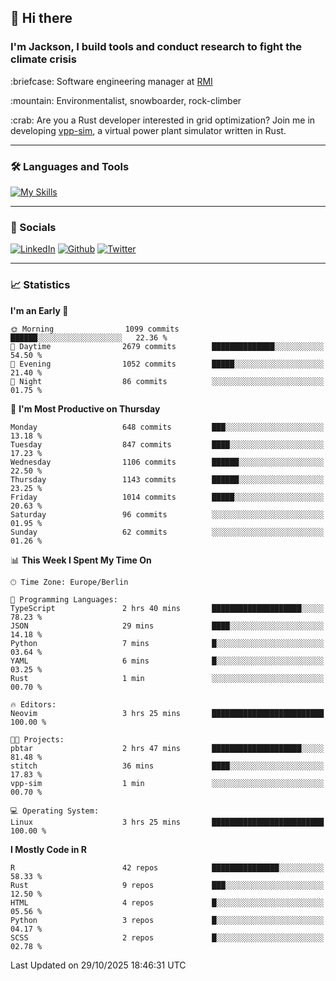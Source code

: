 ## :wave: Hi there
### I'm Jackson, I build tools and conduct research to fight the climate crisis
<p> :briefcase: Software engineering manager at <a href="https://rmi.org/" alt="RMI">RMI</a></p>
<p> :mountain: Environmentalist, snowboarder, rock-climber</p>
<p> :crab: Are you a Rust developer interested in grid optimization? Join me in developing <a href="https://github.com/jdhoffa/vpp-sim" alt="vpp-sim">vpp-sim</a>, a virtual power plant simulator written in Rust.</p>

---

### :hammer_and_wrench: Languages and Tools

[![My Skills](https://skillicons.dev/icons?i=python,rust,docker,ts,react,neovim,azure,postgresql&perline=8&theme=dark)](https://skillicons.dev)

---

### :iphone: Socials

[![LinkedIn](https://skillicons.dev/icons?i=linkedin&theme=dark)](https://www.linkedin.com/in/jackson-hoffart/) 
[![Github](https://skillicons.dev/icons?i=github&theme=dark)](https://github.com/jdhoffa) 
[![Twitter](https://skillicons.dev/icons?i=twitter&theme=dark)](https://twitter.com/jdhoffart) 

---

### :chart_with_upwards_trend: Statistics

 
<!--START_SECTION:waka-->
**I'm an Early 🐤** 

```text
🌞 Morning                1099 commits        ██████░░░░░░░░░░░░░░░░░░░   22.36 % 
🌆 Daytime                2679 commits        ██████████████░░░░░░░░░░░   54.50 % 
🌃 Evening                1052 commits        █████░░░░░░░░░░░░░░░░░░░░   21.40 % 
🌙 Night                  86 commits          ░░░░░░░░░░░░░░░░░░░░░░░░░   01.75 % 
```
📅 **I'm Most Productive on Thursday** 

```text
Monday                   648 commits         ███░░░░░░░░░░░░░░░░░░░░░░   13.18 % 
Tuesday                  847 commits         ████░░░░░░░░░░░░░░░░░░░░░   17.23 % 
Wednesday                1106 commits        ██████░░░░░░░░░░░░░░░░░░░   22.50 % 
Thursday                 1143 commits        ██████░░░░░░░░░░░░░░░░░░░   23.25 % 
Friday                   1014 commits        █████░░░░░░░░░░░░░░░░░░░░   20.63 % 
Saturday                 96 commits          ░░░░░░░░░░░░░░░░░░░░░░░░░   01.95 % 
Sunday                   62 commits          ░░░░░░░░░░░░░░░░░░░░░░░░░   01.26 % 
```


📊 **This Week I Spent My Time On** 

```text
🕑︎ Time Zone: Europe/Berlin

💬 Programming Languages: 
TypeScript               2 hrs 40 mins       ████████████████████░░░░░   78.23 % 
JSON                     29 mins             ████░░░░░░░░░░░░░░░░░░░░░   14.18 % 
Python                   7 mins              █░░░░░░░░░░░░░░░░░░░░░░░░   03.64 % 
YAML                     6 mins              █░░░░░░░░░░░░░░░░░░░░░░░░   03.25 % 
Rust                     1 min               ░░░░░░░░░░░░░░░░░░░░░░░░░   00.70 % 

🔥 Editors: 
Neovim                   3 hrs 25 mins       █████████████████████████   100.00 % 

🐱‍💻 Projects: 
pbtar                    2 hrs 47 mins       ████████████████████░░░░░   81.48 % 
stitch                   36 mins             ████░░░░░░░░░░░░░░░░░░░░░   17.83 % 
vpp-sim                  1 min               ░░░░░░░░░░░░░░░░░░░░░░░░░   00.70 % 

💻 Operating System: 
Linux                    3 hrs 25 mins       █████████████████████████   100.00 % 
```

**I Mostly Code in R** 

```text
R                        42 repos            ███████████████░░░░░░░░░░   58.33 % 
Rust                     9 repos             ███░░░░░░░░░░░░░░░░░░░░░░   12.50 % 
HTML                     4 repos             █░░░░░░░░░░░░░░░░░░░░░░░░   05.56 % 
Python                   3 repos             █░░░░░░░░░░░░░░░░░░░░░░░░   04.17 % 
SCSS                     2 repos             █░░░░░░░░░░░░░░░░░░░░░░░░   02.78 % 
```




 Last Updated on 29/10/2025 18:46:31 UTC
<!--END_SECTION:waka-->
